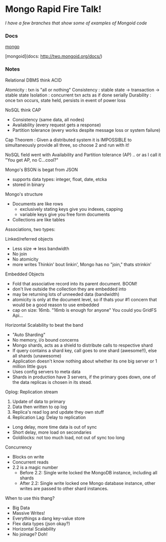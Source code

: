 # Mongo Rapid Fire Talk! #

_I have a few branches that show some of examples of Mongoid code_


### Docs ###
[mongo](http://docs.mongodb.org/manual/core/introduction/)

[mongoid](docs: http://two.mongoid.org/docs/)


### Notes ###
Relational DBMS think ACID

Atomicity 
: txn is "all or nothing"
Consistency 
: stable state -> transaction -> stable state
Isolation 
: concurrent txn acts as if done serially
Durability 
: once txn occurs, state held, persists in event of power loss

NoSQL think CAP 

- Consistency (same data, all nodes)
- Availability (every request gets a response)
- Partition tolerance (every works despite message loss or system failure)

Cap Theorem
: Given a distributed system it is IMPOSSIBLE to simultaneously provide all
three, so choose 2 and run with it!

NoSQL field went with Availability and Partition tolerance (AP) .. or as I call it
"You get AP, no C...cool?"

Mongo's BSON is begat from JSON
- supports data types: integer, float, date, etcka
- stored in binary

Mongo's structure

- Documents are like rows
  - exclusively stating keys give you indexes, capping
  - variable keys give you free form documents
- Collections are like tables

Associations, two types:

Linked/referred objects
- Less size => less bandwidth
- No join
- No atomicity
- more writes
Thinkin' bout linkin', Mongo has no "join," thats strinkin'

Embedded Objects 
- Fold that associative record into its parent document. BOOM!
- don't live outside the collection they are embedded into
- may be returning lots of unneeded data (bandwidth)
- atomicity is only at the document level, so if thats your #1 concern that
  would be a good reason to use embedded
- cap on size: 16mb. "16mb is enough for anyone" You could you GridFS Api...

Horizontal Scalability to beat the band
- "Auto Sharding"
- No memory, i/o bound concerns
- Mongo shards, acts as a shield to distribute calls to respective shard
- If query contains a shard key, call goes to one shard (awesome!!), else all shards (unawesome)
- Application doesn't know nothing about whether its one big server or 1
  million little guys
- Uses config servers to meta data
- Shards in production have 3 servers, if the primary goes down, one of the data
  replicas is chosen in its stead.

Oplog: Replication stream
1. Update of data to primary
2. Data then written to op log
3. Replica's read log and update they own stuff
4. Replication Lag: Delay to replication
  - Long delay, more time data is out of sync
  - Short delay, more load on secondaries
  - Goldilocks: not too much load, not out of sync too long

Concurrency
- Blocks on write
- Concurrent reads
- 2.2 is a magic number
  - Before 2.2: Single write locked the MongoDB instance, including all shards
  - After 2.2: Single write locked one Mongo database instance, other writes are passed
    to other shard instances.

When to use this thang?

- Big Data
- Massive Writes! 
- Everythings a dang key-value store
- Flex data types (json okay?)
- Horizontal Scalability
- No joinage? Doh!
